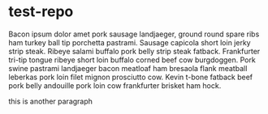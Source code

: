 # test-repo

Bacon ipsum dolor amet pork sausage landjaeger, ground round spare ribs ham turkey ball tip porchetta pastrami. Sausage capicola short loin jerky strip steak. Ribeye salami buffalo pork belly strip steak fatback. Frankfurter tri-tip tongue ribeye short loin buffalo corned beef cow burgdoggen. Pork swine pastrami landjaeger bacon meatloaf ham bresaola flank meatball leberkas pork loin filet mignon prosciutto cow. Kevin t-bone fatback beef pork belly andouille pork loin cow frankfurter brisket ham hock.

this is another paragraph
